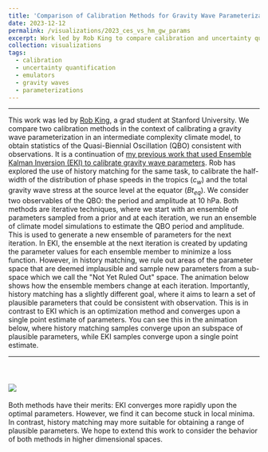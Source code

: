 ```yaml
---
title: 'Comparison of Calibration Methods for Gravity Wave Parameterization'
date: 2023-12-12
permalink: /visualizations/2023_ces_vs_hm_gw_params
excerpt: Work led by Rob King to compare calibration and uncertainty quantification techniques for a gravity wave parameterization
collection: visualizations
tags:
  - calibration
  - uncertainty quantification
  - emulators
  - gravity waves
  - parameterizations
---
```



------

This work was led by [Rob King](), a grad student at Stanford University. 
We compare two calibration methods in the context of calibrating a gravity wave parameterization
in an intermediate complexity climate model, to obtain statistics of the Quasi-Biennial Oscillation (QBO) consistent with observations. 
It is a continuation of [my previous work that used Ensemble Kalman Inversion (EKI) to calibrate gravity wave parameters](https://lm2612.github.io/publication/2022-10-27-calibration-uncertainty-quantification). 
Rob has explored the use of history matching for the same task, to calibrate  the half-width of the distribution of phase speeds in the tropics ($c_w$) and the total gravity wave stress at the source level at the equator ($Bt_{eq}$). We consider two observables of the QBO: the period and amplitude at 10 hPa.
Both methods are iterative techniques, where we start with an ensemble of parameters sampled from a prior and at each iteration, we run an ensemble of climate model simulations to estimate the QBO period and amplitude. This is used to generate a new ensemble of parameters for the next iteration. 
In EKI, the ensemble at the next iteration is created by updating the parameter values for each ensemble member to minimize a loss function. However, in history matching, we rule out areas of the parameter space that are deemed implausible and sample new parameters from a sub-space which we call the "Not Yet Ruled Out" space.
The animation below shows how the ensemble members change at each iteration. 
Importantly, history matching has a slightly different goal, where it aims to learn a set of plausible parameters that could be consistent with observation. This is in contrast to EKI which is an optimization method and converges upon a single point estimate of parameters. 
You can see this in the animation below, where history matching samples converge upon an subspace of plausible parameters, while EKI samples converge upon a single point estimate.


---
<br/><img src='/images/visualizations/compare_hm_vs_eki.gif'>
---

Both methods have their merits: EKI converges more rapidly upon the optimal parameters. However, 
we find it can become stuck in local minima. In contrast, history matching may more suitable for obtaining a range of plausible parameters.
We hope to extend this work to consider the behavior of both methods in higher dimensional spaces. 
